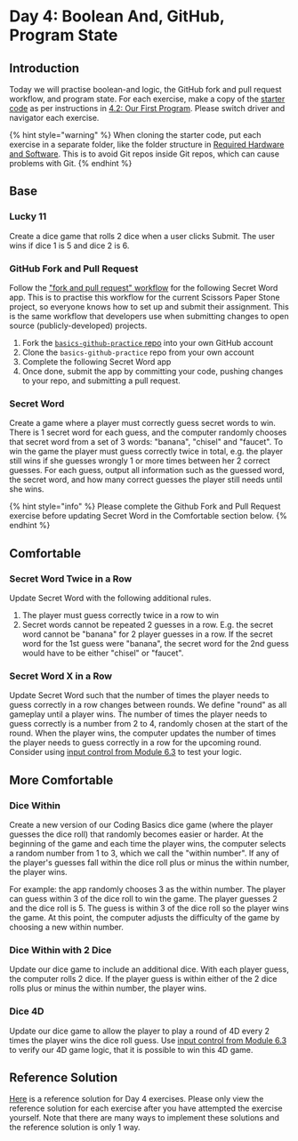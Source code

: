 # Day 4: Boolean And, GitHub, Program State

## Introduction

Today we will practise boolean-and logic, the GitHub fork and pull request workflow, and program state. For each exercise, make a copy of the [starter code](https://github.com/rocketacademy/basics-starter-code) as per instructions in [4.2: Our First Program](../4-getting-started-with-code/4.2-our-first-program.md#setup). Please switch driver and navigator each exercise.

{% hint style="warning" %}
When cloning the starter code, put each exercise in a separate folder, like the folder structure in [Required Hardware and Software](../course-logistics/required-hardware-and-software.md#folder-structure-for-basics). This is to avoid Git repos inside Git repos, which can cause problems with Git.
{% endhint %}

## Base

### Lucky 11

Create a dice game that rolls 2 dice when a user clicks Submit. The user wins if dice 1 is 5 and dice 2 is 6.

### GitHub Fork and Pull Request

Follow the ["fork and pull request" workflow](../7-github/7.1-github-fork-and-pull-request.md#cheatsheet) for the following Secret Word app. This is to practise this workflow for the current Scissors Paper Stone project, so everyone knows how to set up and submit their assignment. This is the same workflow that developers use when submitting changes to open source \(publicly-developed\) projects.

1. Fork the [`basics-github-practice` repo](https://github.com/rocketacademy/basics-github-practice) into your own GitHub account
2. Clone the `basics-github-practice` repo from your own account
3. Complete the following Secret Word app
4. Once done, submit the app by committing your code, pushing changes to your repo, and submitting a pull request.

### Secret Word

Create a game where a player must correctly guess secret words to win. There is 1 secret word for each guess, and the computer randomly chooses that secret word from a set of 3 words: "banana", "chisel" and "faucet". To win the game the player must guess correctly twice in total, e.g. the player still wins if she guesses wrongly 1 or more times between her 2 correct guesses. For each guess, output all information such as the guessed word, the secret word, and how many correct guesses the player still needs until she wins.

{% hint style="info" %}
Please complete the Github Fork and Pull Request exercise before updating Secret Word in the Comfortable section below.
{% endhint %}

## Comfortable

### Secret Word Twice in a Row

Update Secret Word with the following additional rules.

1. The player must guess correctly twice in a row to win
2. Secret words cannot be repeated 2 guesses in a row. E.g. the secret word cannot be "banana" for 2 player guesses in a row. If the secret word for the 1st guess were "banana", the secret word for the 2nd guess would have to be either "chisel" or "faucet".

### Secret Word X in a Row

Update Secret Word such that the number of times the player needs to guess correctly in a row changes between rounds. We define "round" as all gameplay until a player wins. The number of times the player needs to guess correctly is a number from 2 to 4, randomly chosen at the start of the round. When the player wins, the computer updates the number of times the player needs to guess correctly in a row for the upcoming round. Consider using [input control from Module 6.3](../6-conditional-logic/6.3-boolean-and-not.md#code-control) to test your logic.

## More Comfortable

### Dice Within

Create a new version of our Coding Basics dice game \(where the player guesses the dice roll\) that randomly becomes easier or harder. At the beginning of the game and each time the player wins, the computer selects a random number from 1 to 3, which we call the "within number". If any of the player's guesses fall within the dice roll plus or minus the within number, the player wins.

For example: the app randomly chooses 3 as the within number. The player can guess within 3 of the dice roll to win the game. The player guesses 2 and the dice roll is 5. The guess is within 3 of the dice roll so the player wins the game. At this point, the computer adjusts the difficulty of the game by choosing a new within number.

### Dice Within with 2 Dice

Update our dice game to include an additional dice. With each player guess, the computer rolls 2 dice. If the player guess is within either of the 2 dice rolls plus or minus the within number, the player wins.

### Dice 4D

Update our dice game to allow the player to play a round of 4D every 2 times the player wins the dice roll guess. Use [input control from Module 6.3](../6-conditional-logic/6.3-boolean-and-not.md#code-control) to verify our 4D game logic, that it is possible to win this 4D game.

## Reference Solution

[Here](https://github.com/rocketacademy/basics-starter-code/blob/day4/script.js) is a reference solution for Day 4 exercises. Please only view the reference solution for each exercise after you have attempted the exercise yourself. Note that there are many ways to implement these solutions and the reference solution is only 1 way.

